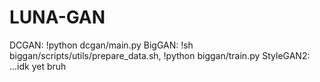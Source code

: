 # LUNA-GAN

DCGAN: !python dcgan/main.py
BigGAN: !sh biggan/scripts/utils/prepare_data.sh, !python biggan/train.py
StyleGAN2: ...idk yet bruh
